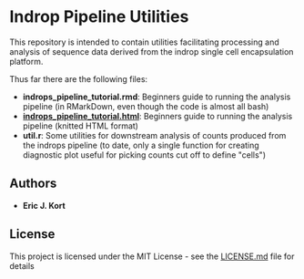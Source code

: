 # Indrop Pipeline Utilities

This repository is intended to contain utilities facilitating processing and 
analysis of sequence data derived from the indrop single cell encapsulation 
platform. 

Thus far there are the following files:

* **indrops_pipeline_tutorial.rmd**: Beginners guide to running the analysis 
pipeline (in RMarkDown, even though the code is almost all bash)
* **[indrops_pipeline_tutorial.html](https://vanandelinstitute.github.io/indrop_util/indrops_pipeline_tutorial.html)**: 
Beginners guide to running the analysis pipeline (knitted HTML format)
* **util.r**: Some utilities for downstream analysis of counts produced from the 
indrops pipeline (to date, only a single function for creating diagnostic 
plot useful for picking counts cut off to define "cells")

## Authors

* **Eric J. Kort** 

## License

This project is licensed under the MIT License - see the 
[LICENSE.md](LICENSE.md) file for details

